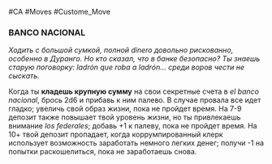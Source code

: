 #CA #Moves #Custome_Move

### BANCO NACIONAL
*Ходить с большой сумкой, полной dinero довольно рискованно, особенно в Дуранго. Но кто сказал, что в банке безопасно? Ты знаешь старую поговорку: ladrón que roba a ladrón... среди воров чести не сыскать.*

Когда ты **кладешь крупную сумму** на свои секретные счета в *el banco nacional*, брось 2d6 и прибавь к ним палево. В случае провала все идет гладко; увеличь свой образ жизни, пока не пройдет время. На 7-9 депозит также повышает твой уровень жизни, но ты привлекаешь внимание *los federales*; добавь +1 к палеву, пока не пройдет время. На 10+ твой депозит пропадает, когда коррумпированный клерк использует возможность заработать немного легких денег; получи -1 на попытки раскошелиться, пока не заработаешь снова.